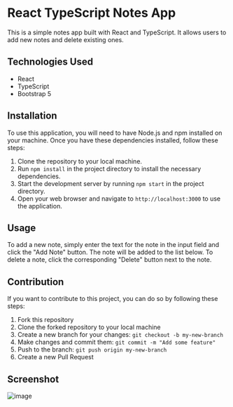 # React TypeScript Notes App

This is a simple notes app built with React and TypeScript. It allows users to add new notes and delete existing ones.

## Technologies Used
- React
- TypeScript
- Bootstrap 5

## Installation
To use this application, you will need to have Node.js and npm installed on your machine. Once you have these dependencies installed, follow these steps:

1. Clone the repository to your local machine.
2. Run `npm install` in the project directory to install the necessary dependencies.
3. Start the development server by running `npm start` in the project directory.
4. Open your web browser and navigate to `http://localhost:3000` to use the application.

## Usage
To add a new note, simply enter the text for the note in the input field and click the "Add Note" button. The note will be added to the list below. To delete a note, click the corresponding "Delete" button next to the note.

## Contribution
If you want to contribute to this project, you can do so by following these steps:

1. Fork this repository
2. Clone the forked repository to your local machine
3. Create a new branch for your changes: `git checkout -b my-new-branch`
4. Make changes and commit them: `git commit -m "Add some feature"`
5. Push to the branch: `git push origin my-new-branch`
6. Create a new Pull Request

## Screenshot
![image](https://user-images.githubusercontent.com/41730664/236778860-9b5b84d3-ae4c-4e3a-bb53-6ca4b9358fec.png)
